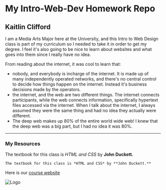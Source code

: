  # My Intro-Web-Dev Homework Repo
 ## Kaitlin Clifford

 I am a Media Arts Major here at the University, and this Intro to Web Design class is part of my curriculum so I needed to take it in order to get my degree. I feel it's also going to be nice to learn about websites and what goes into them since I really have no idea.

From reading about the internet, it was cool to learn that:
- nobody, and everybody is incharge of the internet. It is made up of many independently operated networks, and there's no central control to decide how things happen on the internet. Instead it's business decisions made by the operators.
- the internet, and the web are two different things. The internet connects participants, while the web connects information, specifically hypertext files accessed via the internet. When I talk about the internet, I always assumed they were the same thing and had no idea they actually were different.
- The deep web makes up 80% of the entire world wide web! I knew that the deep web was a big part, but I had no idea it was 80%.

---
### My Resources

The textbook for this class is *HTML and CSS* by **John Duckett.**

```The textbook for this class is *HTML and CSS* by **John Duckett.**```

Here is our [course website](https://media-ed-online.github.io/intro-web-dev/)

![Logo](http://bit.ly/2DIVG46)
